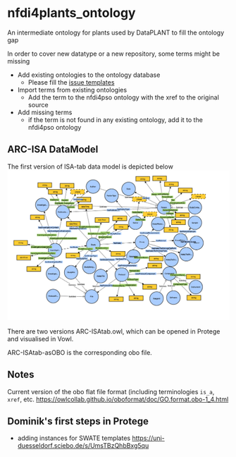 # nfdi4plants_ontology

An intermediate ontology for plants used by DataPLANT to fill the ontology gap

In order to cover new datatype or a new repository, some terms might be missing

- Add existing ontologies to the ontology database
  - Please fill the [issue templates](https://github.com/nfdi4plants/nfdi4plants_ontoloy/issues/new/choose) 
- Import terms from existing ontologies
  - Add the term to the nfdi4pso ontology with the xref to the original source
- Add missing terms
  - if the term is not found in any existing ontology, add it to the nfdi4pso ontology 

## ARC-ISA DataModel
The first version of ISA-tab data model is depicted below 
<img src="./ARC-ISA DataModel/ARC-ISAtab.png" >

There are two versions ARC-ISAtab.owl, which can be opened in Protege and visualised in Vowl.

ARC-ISAtab-asOBO is the corresponding obo file.

## Notes 
Current version of the obo flat file format (including terminologies `is_a`, `xref`, etc. 
https://owlcollab.github.io/oboformat/doc/GO.format.obo-1_4.html



## Dominik's first steps in Protege
- adding instances for SWATE templates 
https://uni-duesseldorf.sciebo.de/s/UmsTBzQhbBxg5qu
